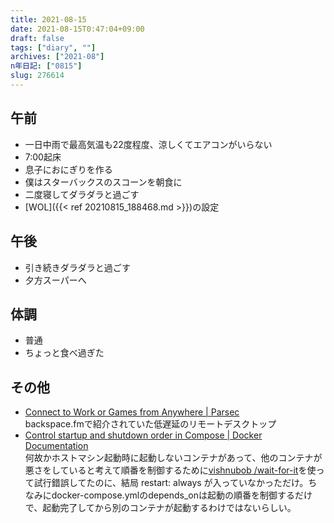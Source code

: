 ```yaml
---
title: 2021-08-15
date: 2021-08-15T0:47:04+09:00
draft: false
tags: ["diary", ""]
archives: ["2021-08"]
n年日記: ["0815"]
slug: 276614
---
```

## 午前
- 一日中雨で最高気温も22度程度、涼しくてエアコンがいらない
- 7:00起床
- 息子におにぎりを作る
- 僕はスターバックスのスコーンを朝食に
- 二度寝してダラダラと過ごす
- [WOL]({{< ref 20210815_188468.md >}})の設定
## 午後
- 引き続きダラダラと過ごす
- 夕方スーパーへ
## 体調
- 普通
- ちょっと食べ過ぎた
## その他
- [Connect to Work or Games from Anywhere | Parsec](https://parsec.app/)  
backspace.fmで紹介されていた低遅延のリモートデスクトップ
- [Control startup and shutdown order in Compose | Docker Documentation](https://docs.docker.com/compose/startup-order/)  
何故かホストマシン起動時に起動しないコンテナがあって、他のコンテナが悪さをしていると考えて順番を制御するために[vishnubob
/wait-for-it](https://github.com/vishnubob/wait-for-it)を使って試行錯誤してたのに、結局 restart: always が入っていなかっただけ。ちなみにdocker-compose.ymlのdepends_onは起動の順番を制御するだけで、起動完了してから別のコンテナが起動するわけではないらしい。